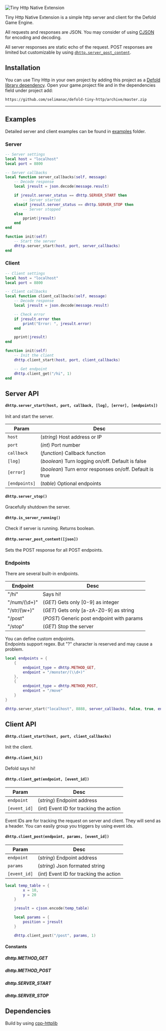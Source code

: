 ![Tiny Http Native Extension](https://selimanac.github.io/assets/gfx/tiny_http_dark.png)

Tiny Http Native Extension is a simple http server and client for the Defold Game Engine. 

All requests and responses are JSON. You may consider of using [CJSON](https://github.com/Melsoft-Games/defold-cjson) for encoding and decoding.

All server responses are static echo of the request. POST responses are limited but customizable by using [`dhttp.server_post_content`](#dhttpserver_post_contentjson).

## Installation
You can use Tiny Http in your own project by adding this project as a [Defold library dependency](http://www.defold.com/manuals/libraries/). Open your game.project file and in the dependencies field under project add:

	https://github.com/selimanac/defold-tiny-http/archive/master.zip
	
---

## Examples

Detailed server and client examples can be found in [examples](https://github.com/selimanac/defold-tiny-http/tree/master/examples) folder.

### Server

```lua
-- Server settings
local host = "localhost"
local port = 8800

-- Server callbacks
local function server_callbacks(self, message)
	-- Decode response
    local jresult = json.decode(message.result)

    if jresult.server_status == dhttp.SERVER_START then
        -- Server started
    elseif jresult.server_status == dhttp.SERVER_STOP then
        -- Server stopped
    else
        pprint(jresult)
    end
end

function init(self)
    -- Start the server
    dhttp.server_start(host, port, server_callbacks)
end
```

### Client
```lua
-- Client settings
local host = "localhost"
local port = 8800

-- Client callbacks
local function client_callbacks(self, message)
    -- Decode response
    local jresult = json.decode(message.result)

    -- Check error
    if jresult.error then
        print("Error: ", jresult.error)
    end

    pprint(jresult)
end

function init(self)
    -- Init the client
    dhttp.client_start(host, port, client_callbacks)

    -- Get endpoint
    dhttp.client_get("/hi", 1)
end
```


## Server API

#### `dhttp.server_start(host, port, callback, [log], [error], [endpoints])`


Init and start the server.

| Param  | Desc |
| ------------- | ------------- |
| `host`  | (_string_) Host address or IP  |
| `port`  | (_int_) Port number  |
| `callback`  | (_function_) Callback function  |
| `[log]`  | (_boolean_) Turn logging on/off. Default is false |
| `[error]`  | (_boolean_) Turn error responses on/off. Default is true |
| `[endpoints]`  | (_table_) Optional endpoints |

#### `dhttp.server_stop()`

Gracefully shutdown the server.

#### `dhttp.is_server_running()`

Check if server is running. Returns boolean.

#### `dhttp.server_post_content([json])`

Sets the POST response for all POST endpoints. 

### Endpoints

There are several built-in endpoints.

| Endpoint  | Desc |
| ------------- | ------------- |
| "/hi" | Says hi!  |
| "/num/(\d+)" | (_GET_) Gets only [0-9] as integer  |
| "/str/(\w+)" | (_GET_) Gets only [a-zA-Z0-9] as string  |
| "/post" | (_POST_) Generic post endpoint with params  |
| "/stop" | (_GET_) Stop the server  |

You can define custom endpoints.  
Endpoints support regex. But "?" character is reserved and may cause a problem.


```lua
local endpoints = {
    {
        endpoint_type = dhttp.METHOD_GET,
        endpoint = "/monster/(\\d+)"
    },
    {
        endpoint_type = dhttp.METHOD_POST,
        endpoint = "/move"
    }
}

dhttp.server_start("localhost", 8888, server_callbacks, false, true, endpoints)

```

## Client API

#### `dhttp.client_start(host, port, client_callbacks)`

Init the client.

#### `dhttp.client_hi()`

Defold says hi!

#### `dhttp.client_get(endpoint, [event_id])`

| Param  | Desc |
| ------------- | ------------- |
| `endpoint` | (_string_) Endpoint address  |
| `[event_id]`| (_int_) Event ID for tracking the action  |

Event IDs are for tracking the request on server and client. They will send as a header. You can easily group you triggers by using event ids.

#### `dhttp.client_post(endpoint, params, [event_id])`

| Param  | Desc |
| ------------- | ------------- |
| `endpoint` | (_string_) Endpoint address  |
| `params` | (_string_) Json formated string  |
| `[event_id]`| (_int_) Event ID for tracking the action  |

```lua
local temp_table = {
        x = 10,
        y = 20
    }

    jresult = cjson.encode(temp_table)

    local params = {
        position = jresult
    }

    dhttp.client_post("/post", params, 1)
```

#### Constants

##### dhttp.METHOD_GET
##### dhttp.METHOD_POST
##### dhttp.SERVER_START
##### dhttp.SERVER_STOP

## Dependencies

Build by using [cpp-httplib](https://github.com/yhirose/cpp-httplib)
